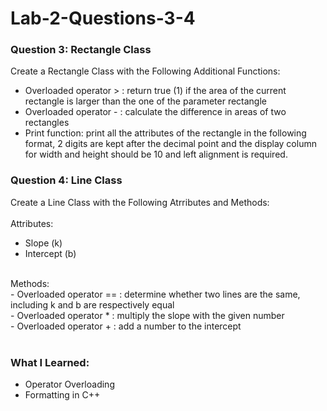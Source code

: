 # Lab-2-Questions-3-4
### Question 3: Rectangle Class
Create a Rectangle Class with the Following Additional Functions: <br/>
- Overloaded operator > : return true (1) if the area of the current rectangle is larger than the one of the parameter rectangle <br/>
- Overloaded operator - : calculate the difference in areas of two rectangles <br/>
- Print function: print all the attributes of the rectangle in the following format, 2 digits are kept after the decimal point and the display column for width and height should be 10 and left alignment is required. <br/>
### Question 4: Line Class
Create a Line Class with the Following Atrributes and Methods: <br/>
<br/>
Attributes:<br/>
- Slope (k) <br/>
- Intercept (b) <br/>
<br/>
Methods: <br/>
- Overloaded operator == : determine whether two lines are the same, including k and b are respectively equal <br/>
- Overloaded operator * : multiply the slope with the given number <br/>
- Overloaded operator + : add a number to the intercept <br/>
<br/>

### What I Learned:
- Operator Overloading
- Formatting in C++
